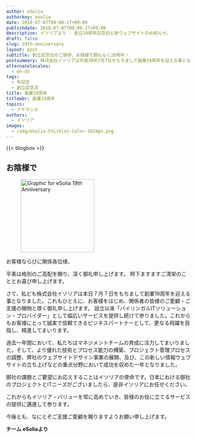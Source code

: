 ```yaml
---
author: eSolia
authorkey: esolia
date: 2018-07-07T00:00:27+09:00
publishdate: 2018-07-07T00:00:27+09:00
description: イソリアより - 創立19周年記念日と新ウェブサイトのお知らせ。
draft: false
slug: 19th-anniversary
layout: post
subtitle: 創立記念日のご挨拶、お陰様で間もなく20周年！
postsummary: 株式会社イソリアは平成30年7月7日をもちまして創業19周年を迎える事となりました。当社サービス内容などより一層の内容充実に努めてまいりますので、今後ともどうぞよろしくお願い申し上げます。
alternatelocales:
  - en-US
tags:
  - 年記念
  - 創立記念日
title: 創業19周年
titlewbr: 創業19周年
topics:
  - アナウンス
authors:
  - イソリア
images:
  - /img/eSolia-Chicklet-Color-1024px.png
---
```


{{< blogbox >}}

## お陰様で

<figure class="">
<img class="is-pulled-right has-padding-m" width="200" data-caption="eSolia 19th Anniversary Lozenge" alt="Graphic for eSolia 19th Anniversary" src="/img/eSolia-19th-Lozenge-2018.png" >
</figure>
お客様ならびに関係各位様、

平素は格別のご高配を賜り、深く御礼申し上げます。 
時下ますますご清栄のこととお喜び申し上げます。

さて、私ども株式会社イソリアは本日７月７日をもちまして創業19周年を迎える事となりました。これもひとえに、お客様をはじめ、関係者の皆様のご愛顧・ご支援の賜物と厚く御礼申し上げます。
設立以来「バイリンガルITソリューション・プロバイダー」として幅広いサービスを提供し続けて参りました。これからもお客様にとって誠実で信頼できるビジネスパートナーとして、更なる飛躍を目指し、精進してまいります。

過去一年間において、私たちはマネジメントチームの育成に注力してまいりました。そして、より優れた技術とプロセス能力の構築、プロジェクト管理プロセスの調整、弊社のウェブサイトデザイン事業の展開、及び、この新しい情報ウェブサイトの立ち上げなどの重点分野において成功を収めた一年となりました。

御社の課題とご要望にお応えすることはイソリアの使命です。日本における御社のプロジェクトとITニーズがございましたら、是非イソリアにお任せください。

これからもイソリア・バリューを常に高めていき、皆様のお役に立てるサービスの提供に邁進して参ります。

今後とも、なにとぞご支援ご愛顧を賜りますようお願い申し上げます。　

**チーム eSoliaより**